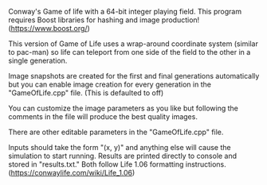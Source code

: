 Conway's Game of life with a 64-bit integer playing field.
This program requires Boost libraries for hashing and image production! (https://www.boost.org/)

This version of Game of Life uses a wrap-around coordinate system (similar to pac-man) 
so life can teleport from one side of the field to the other in a single generation.

Image snapshots are created for the first and final generations automatically but 
you can enable image creation for every generation in the "GameOfLife.cpp" file. (This is defaulted to off)

You can customize the image parameters as you like but following the comments in the file will produce the best quality images.

There are other editable parameters in the "GameOfLife.cpp" file.

Inputs should take the form "(x, y)" and anything else will cause the simulation to start running.
Results are printed directly to console and stored in "results.txt." Both follow Life 1.06 formatting instructions. (https://conwaylife.com/wiki/Life_1.06)
